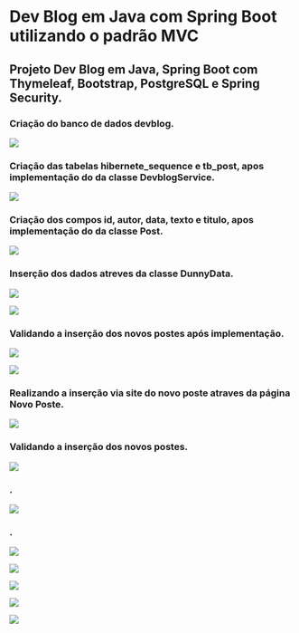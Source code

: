 # Dev Blog em Java com Spring Boot utilizando o padrão MVC
## Projeto Dev Blog em Java, Spring Boot com Thymeleaf, Bootstrap, PostgreSQL e Spring Security.

### Criação do banco de dados devblog.

![](https://github.com/enivaldoqueiroz/DevBlog-Spring-Boot/blob/master/imagens/IMAGEM_001.png)

### Criação das tabelas hibernete_sequence e tb_post, apos implementação do da classe DevblogService.

![](https://github.com/enivaldoqueiroz/DevBlog-Spring-Boot/blob/master/imagens/IMAGEM_002.png)

### Criação dos compos id, autor, data, texto e titulo, apos implementação do da classe Post.

![](https://github.com/enivaldoqueiroz/DevBlog-Spring-Boot/blob/master/imagens/IMAGEM_003.png)

### Inserção dos dados atreves da classe DunnyData.

![](https://github.com/enivaldoqueiroz/DevBlog-Spring-Boot/blob/master/imagens/IMAGEM_004.png)

![](https://github.com/enivaldoqueiroz/DevBlog-Spring-Boot/blob/master/imagens/IMAGEM_005.png)

### Validando a inserção dos novos postes após implementação.

![](https://github.com/enivaldoqueiroz/DevBlog-Spring-Boot/blob/master/imagens/IMAGEM_006.png)

![](https://github.com/enivaldoqueiroz/DevBlog-Spring-Boot/blob/master/imagens/IMAGEM_007.png)

### Realizando a inserção via site do novo poste atraves da página Novo Poste.

![](https://github.com/enivaldoqueiroz/DevBlog-Spring-Boot/blob/master/imagens/IMAGEM_008.png)

### Validando a inserção dos novos postes.

![](https://github.com/enivaldoqueiroz/DevBlog-Spring-Boot/blob/master/imagens/IMAGEM_009.png)

### .

![](https://github.com/enivaldoqueiroz/DevBlog-Spring-Boot/blob/master/imagens/IMAGEM_010.png)

### .

![](https://github.com/enivaldoqueiroz/DevBlog-Spring-Boot/blob/master/imagens/IMAGEM_011.png)

![](https://github.com/enivaldoqueiroz/DevBlog-Spring-Boot/blob/master/imagens/IMAGEM_012.png)

![](https://github.com/enivaldoqueiroz/DevBlog-Spring-Boot/blob/master/imagens/IMAGEM_013.png)

![](https://github.com/enivaldoqueiroz/DevBlog-Spring-Boot/blob/master/imagens/IMAGEM_014.png)

![](https://github.com/enivaldoqueiroz/DevBlog-Spring-Boot/blob/master/imagens/IMAGEM_015.png)
